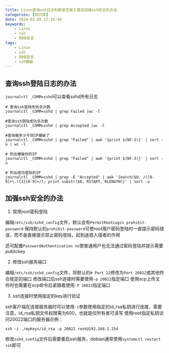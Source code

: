 ```yaml
---
title: Linux查询ssh日志判断是否被入侵及加强ssh安全的办法
categories: [知识库]
date: 2024-03-05 17:14:44
keywords:
    - Linux
    - ssh
    - 网络安全
tags:
    - Linux
    - ssh
    - 网络安全
    - ssh爆破
---
```


## 查询ssh登陆日志的办法


`journalctl _COMM=sshd`可以查看sshd所有日志

```shell
# 查询ssh登陆失败总次数
journalctl _COMM=sshd | grep Failed |wc -l

#查询ssh登陆成功总次数
journalctl _COMM=sshd | grep Accepted |wc -l

#查询被多少不同IP爆破了
journalctl _COMM=sshd | grep "Failed" | awk '{print $(NF-3)}' | sort -u | wc -l

# 列出爆破你的IP
journalctl _COMM=sshd | grep "Failed" | awk '{print $(NF-3)}' | sort -u

# 列出成功登陆的IP
journalctl _COMM=sshd | grep -E "Accepted" | awk '{match($0, /([0-9]+\.){3}[0-9]+/); print substr($0, RSTART, RLENGTH)}' | sort -u
```

## 加强ssh安全的办法

1. 禁用root密码登陆

编辑`/etc/ssh/sshd_config`文件，默认会有`PermitRootLogin prohibit-password`
保持默认的`prohibit-password`可使root用户密码登陆时一直提示密码错误，而不是直接提示禁止密码登陆，起到迷惑入侵者的作用

还可配置`PasswordAuthentication no`使普通用户也无法通过密码登陆并提示需要publickey

2. 修改ssh服务端口

编辑`/etc/ssh/sshd_config`文件，将默认的`# Port 22`修改为`Port 20022`或其他符合规定的端口
修改端口后ssh连接时需要使用`-p 20022`指定端口
使用scp上传文件时也需要在scp命令后紧跟着使用`-P 20022`指定端口

3. ssh连接时使用指定的key进行验证

ssh客户端在连接服务器时可以使用`-i`参数使用指定的id_rsa私钥进行连接，需要注意，id_rsa私钥文件权限需为600，也就是仅所有者可读写
使用root指定私钥访问20022端口的服务器示例：
```shell
ssh -i ./myKeys/id_rsa -p 20022 root@192.168.2.254
```

修改`sshd_config`文件后需要重启ssh服务，debian通常使用`systemctl restart ssh`即可